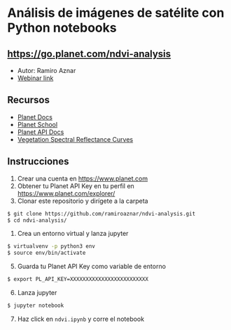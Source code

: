 # Análisis de imágenes de satélite con Python notebooks
## https://go.planet.com/ndvi-analysis

* Autor: Ramiro Aznar
* [Webinar link](https://www.unigis.es/webinar-analisis-de-imagenes-de-satelite-con-python-notebooks/) 

## Recursos

* [Planet Docs](https://developers.planet.com/docs/)
* [Planet School](https://developers.planet.com/planetschool/)
* [Planet API Docs](https://developers.planet.com/docs/data/)
* [Vegetation Spectral Reflectance Curves](http://gsp.humboldt.edu/OLM/Courses/GSP_216_Online/lesson2-1/vegetation.html#:~:text=Vegetation%20has%20a%20unique%20spectral,the%20spectral%20reflectance%20of%20vegetation.)

## Instrucciones

1. Crear una cuenta en https://www.planet.com
2. Obtener tu Planet API Key en tu perfil en https://www.planet.com/explorer/
3. Clonar este repositorio y dirígete a la carpeta

```bash
$ git clone https://github.com/ramiroaznar/ndvi-analysis.git
$ cd ndvi-analysis/
```

1. Crea un entorno virtual y lanza jupyter

```bash
$ virtualvenv -p python3 env
$ source env/bin/activate
```

5. Guarda tu Planet API Key como variable de entorno

```bash
$ export PL_API_KEY=XXXXXXXXXXXXXXXXXXXXXXXXX
```

6. Lanza jupyter

```bash
$ jupyter notebook
```

7. Haz click en `ndvi.ipynb` y corre el notebook
